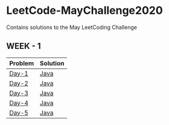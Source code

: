 # LeetCode-MayChallenge2020
Contains solutions to the May LeetCoding Challenge
## WEEK - 1 
Problem | Solution
------- | --------
[Day-1](https://leetcode.com/explore/challenge/card/may-leetcoding-challenge/534/week-1-may-1st-may-7th/3316/) | [Java](https://github.com/chetanbommu/LeetCode-MayChallenge2020/blob/master/src/FirstBadVersion.java)
[Day-2](https://leetcode.com/explore/challenge/card/may-leetcoding-challenge/534/week-1-may-1st-may-7th/3317/) | [Java](https://github.com/chetanbommu/LeetCode-MayChallenge2020/blob/master/src/JewelsAndStones.java)
[Day-3](https://leetcode.com/explore/challenge/card/may-leetcoding-challenge/534/week-1-may-1st-may-7th/3318/) | [Java](https://github.com/chetanbommu/LeetCode-MayChallenge2020/blob/master/src/RansomNote.java)
[Day-4](https://leetcode.com/explore/challenge/card/may-leetcoding-challenge/534/week-1-may-1st-may-7th/3319/) | [Java](https://github.com/chetanbommu/LeetCode-MayChallenge2020/blob/master/src/NumberCompliment.java)
[Day-5](https://leetcode.com/explore/challenge/card/may-leetcoding-challenge/534/week-1-may-1st-may-7th/3320/) | [Java](https://github.com/chetanbommu/LeetCode-MayChallenge2020/blob/master/src/FirstUniqueCharacterInAString.java)